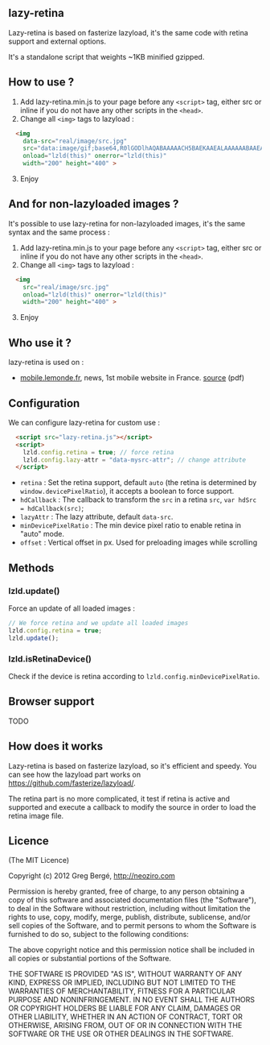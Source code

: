 ## lazy-retina

Lazy-retina is based on fasterize lazyload, it's the same code with retina support and external options.

It's a standalone script that weights ~1KB minified gzipped.

## How to use ?

1. Add lazy-retina.min.js to your page before any `<script>` tag, either src or inline if
you do not have any other scripts in the `<head>`.
2. Change all `<img>` tags to lazyload :

```html
  <img
    data-src="real/image/src.jpg"
    src="data:image/gif;base64,R0lGODlhAQABAAAAACH5BAEKAAEALAAAAAABAAEAAAICTAEAOw=="
    onload="lzld(this)" onerror="lzld(this)"
    width="200" height="400" >
```
3. Enjoy

## And for non-lazyloaded images ?

It's possible to use lazy-retina for non-lazyloaded images, it's the same syntax and the same process :

1. Add lazy-retina.min.js to your page before any `<script>` tag, either src or inline if
you do not have any other scripts in the `<head>`.
2. Change all `<img>` tags to lazyload :

```html
  <img
    src="real/image/src.jpg"
    onload="lzld(this)" onerror="lzld(this)"
    width="200" height="400" >
```
3. Enjoy

## Who use it ?

lazy-retina is used on :

* [mobile.lemonde.fr](http://mobile.lemonde.fr/), news, 1st mobile website in France. [source](http://www.mediametrie.fr/internet/communiques/telecharger.php?f=26408ffa703a72e8ac0117e74ad46f33) (pdf)

## Configuration

We can configure lazy-retina for custom use :

```html
  <script src="lazy-retina.js"></script>
  <script>
    lzld.config.retina = true; // force retina
    lzld.config.lazy-attr = "data-mysrc-attr"; // change attribute
  </script>
```

* `retina` : Set the retina support, default `auto` (the retina is determined by `window.devicePixelRatio`), it accepts a boolean to force support.
* `hdCallback` : The callback to transform the `src` in a retina `src`, `var hdSrc = hdCallback(src)`;
* `lazyAttr` : The lazy attribute, default `data-src`.
* `minDevicePixelRatio` : The min device pixel ratio to enable retina in "auto" mode.
* `offset` : Vertical offset in px. Used for preloading images while scrolling

## Methods

### lzld.update()

Force an update of all loaded images :

````javascript
// We force retina and we update all loaded images
lzld.config.retina = true;
lzld.update();
````

### lzld.isRetinaDevice()

Check if the device is retina according to `lzld.config.minDevicePixelRatio`.

## Browser support

TODO

## How does it works

Lazy-retina is based on fasterize lazyload, so it's efficient and speedy. You can see how the lazyload part works on https://github.com/fasterize/lazyload/.

The retina part is no more complicated, it test if retina is active and supported and execute a callback to modify the source in order to load the retina image file.

## Licence

(The MIT Licence)

Copyright (c) 2012 Greg Bergé, http://neoziro.com

Permission is hereby granted, free of charge, to any person obtaining
a copy of this software and associated documentation files (the
"Software"), to deal in the Software without restriction, including
without limitation the rights to use, copy, modify, merge, publish,
distribute, sublicense, and/or sell copies of the Software, and to
permit persons to whom the Software is furnished to do so, subject to
the following conditions:

The above copyright notice and this permission notice shall be
included in all copies or substantial portions of the Software.

THE SOFTWARE IS PROVIDED "AS IS", WITHOUT WARRANTY OF ANY KIND,
EXPRESS OR IMPLIED, INCLUDING BUT NOT LIMITED TO THE WARRANTIES OF
MERCHANTABILITY, FITNESS FOR A PARTICULAR PURPOSE AND
NONINFRINGEMENT. IN NO EVENT SHALL THE AUTHORS OR COPYRIGHT HOLDERS BE
LIABLE FOR ANY CLAIM, DAMAGES OR OTHER LIABILITY, WHETHER IN AN ACTION
OF CONTRACT, TORT OR OTHERWISE, ARISING FROM, OUT OF OR IN CONNECTION
WITH THE SOFTWARE OR THE USE OR OTHER DEALINGS IN THE SOFTWARE.